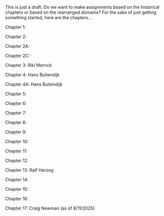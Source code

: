 This is just a draft.  Do we want to make assignments based on the historical chapters or based on the rearranged domains?  For the sake of just getting something started, here are the chapters...

Chapter 1:

Chapter 2:

Chapter 2A:

Chapter 2C:

Chapter 3: Riki Merrick

Chapter 4: Hans Buitendijk

Chapter 4A: Hans Buitendijk

Chapter 5:

Chapter 6:

Chapter 7:

Chapter 8:

Chapter 9:

Chapter 10:

Chapter 11:

Chapter 12:

Chapter 13: Ralf Herzog

Chapter 14:

Chapter 15:

Chapter 16:

Chapter 17: Craig Newman (as of 8/11/2025)
